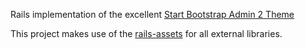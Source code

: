 Rails implementation of the excellent [Start Bootstrap Admin 2 Theme](http://startbootstrap.com/template-overviews/sb-admin-2/)

This project makes use of the [rails-assets](https://rails-assets.org/) for all external libraries.
